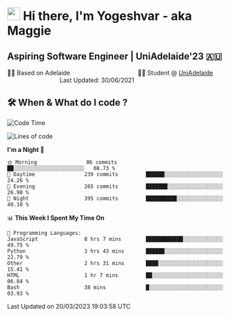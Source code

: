 <h1><img src="https://emojis.slackmojis.com/emojis/images/1531849430/4246/blob-sunglasses.gif?1531849430" width="30"/> Hi there, I'm Yogeshvar - aka Maggie</h1>

## Aspiring Software Engineer | UniAdelaide'23 🇦🇺  
🏂🏻  Based on Adelaide &nbsp;&nbsp;&nbsp;&nbsp;&nbsp;&nbsp;&nbsp;&nbsp;&nbsp;&nbsp;&nbsp;&nbsp;&nbsp;&nbsp;&nbsp;&nbsp;&nbsp;&nbsp;&nbsp;&nbsp;&nbsp;&nbsp;&nbsp;&nbsp;&nbsp;&nbsp;&nbsp;&nbsp;&nbsp;&nbsp;&nbsp;&nbsp;&nbsp;&nbsp;&nbsp;&nbsp;&nbsp;&nbsp;&nbsp;👨‍💻 Student @ [UniAdelaide](https://www.adelaide.edu.au)   &nbsp;&nbsp;&nbsp;&nbsp;&nbsp;&nbsp;&nbsp;&nbsp;&nbsp;&nbsp;&nbsp;&nbsp;&nbsp;&nbsp;&nbsp;&nbsp;&nbsp;&nbsp;&nbsp;&nbsp;&nbsp;&nbsp;&nbsp;&nbsp;&nbsp;&nbsp;&nbsp;&nbsp;&nbsp;&nbsp;&nbsp;Last Updated: 30/06/2021

## 🛠 When & What do I code ?  

<!--START_SECTION:waka-->
![Code Time](http://img.shields.io/badge/Code%20Time-2%2C016%20hrs%2027%20mins-blue)

![Lines of code](https://img.shields.io/badge/From%20Hello%20World%20I%27ve%20Written-3.6%20million%20lines%20of%20code-blue)

**I'm a Night 🦉** 

```text
🌞 Morning                86 commits          ██░░░░░░░░░░░░░░░░░░░░░░░   08.73 % 
🌆 Daytime                239 commits         ██████░░░░░░░░░░░░░░░░░░░   24.26 % 
🌃 Evening                265 commits         ███████░░░░░░░░░░░░░░░░░░   26.90 % 
🌙 Night                  395 commits         ██████████░░░░░░░░░░░░░░░   40.10 % 
```


📊 **This Week I Spent My Time On** 

```text
💬 Programming Languages: 
JavaScript               8 hrs 7 mins        ████████████░░░░░░░░░░░░░   49.75 % 
Python                   3 hrs 43 mins       ██████░░░░░░░░░░░░░░░░░░░   22.79 % 
Other                    2 hrs 31 mins       ████░░░░░░░░░░░░░░░░░░░░░   15.41 % 
HTML                     1 hr 7 mins         ██░░░░░░░░░░░░░░░░░░░░░░░   06.84 % 
Bash                     38 mins             █░░░░░░░░░░░░░░░░░░░░░░░░   03.93 % 
```


 Last Updated on 20/03/2023 19:03:58 UTC
<!--END_SECTION:waka-->
